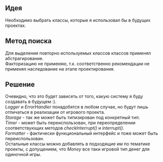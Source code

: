 ## Идея
Необходимо выбрать классы, которые я использовал бы в будущих проектах.

## Метод поиска
Для выделения повторно используемых классов классов применял абстрагирование.  
Факторизацию не применяю, т.к. соответственно рекомендации не применял наследование на этапе проектирования.

## Решение
Очевидно, что это будет зависеть от того, какую систему я буду создавать в будущем :).  
*Logger* и *ErrorHandler* понадобятся в любом случае, но будут лишь отличаться в реализации от игрового проекта.  
*Storage* - так же может быть типизирован под конкретный тип.  
*Timer* - может быть переиспользован, при переопределении соответствующих методов *checkInterrupt()* и *interrupt()*.  
*Formatter* - фактически функциональный интерфейс и тоже может быть переиспользован.  
Остальные классы можно добавлять в подходящие им по тематике проекты, с допущением, что *Money* все таки игровой тип денег для одиночной игры.  

